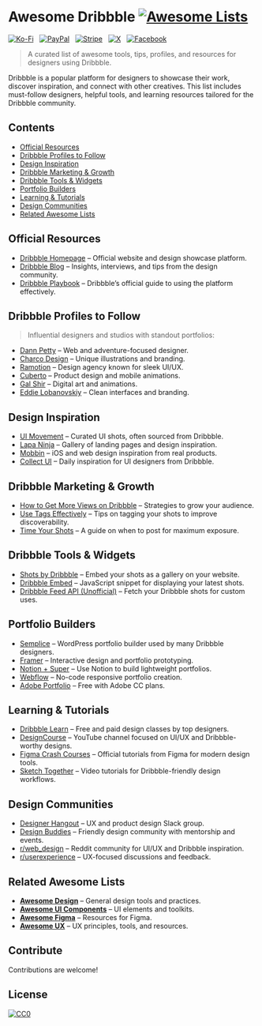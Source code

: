 # Awesome Dribbble [![Awesome Lists](https://srv-cdn.himpfen.io/badges/awesome-lists/awesomelists-flat.svg)](https://github.com/awesomelistsio/awesome)

[![Ko-Fi](https://srv-cdn.himpfen.io/badges/kofi/kofi-flat.svg)](https://ko-fi.com/awesomelists) &nbsp; [![PayPal](https://srv-cdn.himpfen.io/badges/paypal/paypal-flat.svg)](https://www.paypal.com/donate/?hosted_button_id=3LLKRXJU44EJJ) &nbsp; [![Stripe](https://srv-cdn.himpfen.io/badges/stripe/stripe-flat.svg)](https://tinyurl.com/e8ymxdw3) &nbsp; [![X](https://srv-cdn.himpfen.io/badges/twitter/twitter-flat.svg)](https://x.com/ListsAwesome) &nbsp; [![Facebook](https://srv-cdn.himpfen.io/badges/facebook-pages/facebook-pages-flat.svg)](https://www.facebook.com/awesomelists)

> A curated list of awesome tools, tips, profiles, and resources for designers using Dribbble.

Dribbble is a popular platform for designers to showcase their work, discover inspiration, and connect with other creatives. This list includes must-follow designers, helpful tools, and learning resources tailored for the Dribbble community.

## Contents

- [Official Resources](#official-resources)
- [Dribbble Profiles to Follow](#dribbble-profiles-to-follow)
- [Design Inspiration](#design-inspiration)
- [Dribbble Marketing & Growth](#dribbble-marketing--growth)
- [Dribbble Tools & Widgets](#dribbble-tools--widgets)
- [Portfolio Builders](#portfolio-builders)
- [Learning & Tutorials](#learning--tutorials)
- [Design Communities](#design-communities)
- [Related Awesome Lists](#related-awesome-lists)

## Official Resources

- [Dribbble Homepage](https://dribbble.com) – Official website and design showcase platform.
- [Dribbble Blog](https://dribbble.com/stories) – Insights, interviews, and tips from the design community.
- [Dribbble Playbook](https://dribbble.com/resources/playbook) – Dribbble’s official guide to using the platform effectively.

## Dribbble Profiles to Follow

> Influential designers and studios with standout portfolios:

- [Dann Petty](https://dribbble.com/dannpetty) – Web and adventure-focused designer.
- [Charco Design](https://dribbble.com/charco) – Unique illustrations and branding.
- [Ramotion](https://dribbble.com/ramotion) – Design agency known for sleek UI/UX.
- [Cuberto](https://dribbble.com/cuberto) – Product design and mobile animations.
- [Gal Shir](https://dribbble.com/galshir) – Digital art and animations.
- [Eddie Lobanovskiy](https://dribbble.com/logancee) – Clean interfaces and branding.

## Design Inspiration

- [UI Movement](https://uimovement.com/) – Curated UI shots, often sourced from Dribbble.
- [Lapa Ninja](https://www.lapa.ninja/) – Gallery of landing pages and design inspiration.
- [Mobbin](https://mobbin.com/) – iOS and web design inspiration from real products.
- [Collect UI](http://collectui.com/) – Daily inspiration for UI designers from Dribbble.

## Dribbble Marketing & Growth

- [How to Get More Views on Dribbble](https://www.invisionapp.com/inside-design/get-noticed-on-dribbble/) – Strategies to grow your audience.
- [Use Tags Effectively](https://dribbble.com/resources/playbook#tags) – Tips on tagging your shots to improve discoverability.
- [Time Your Shots](https://uxdesign.cc/the-perfect-time-to-post-on-dribbble-4166ebd6cdb5) – A guide on when to post for maximum exposure.

## Dribbble Tools & Widgets

- [Shots by Dribbble](https://shotsbydribbble.com/) – Embed your shots as a gallery on your website.
- [Dribbble Embed](https://github.com/tholman/dribbble-embed) – JavaScript snippet for displaying your latest shots.
- [Dribbble Feed API (Unofficial)](https://github.com/Carlgo11/DribbbleAPI) – Fetch your Dribbble shots for custom uses.

## Portfolio Builders

- [Semplice](https://www.semplice.com/) – WordPress portfolio builder used by many Dribbble designers.
- [Framer](https://www.framer.com/) – Interactive design and portfolio prototyping.
- [Notion + Super](https://super.so/) – Use Notion to build lightweight portfolios.
- [Webflow](https://webflow.com/) – No-code responsive portfolio creation.
- [Adobe Portfolio](https://portfolio.adobe.com/) – Free with Adobe CC plans.

## Learning & Tutorials

- [Dribbble Learn](https://dribbble.com/learn) – Free and paid design classes by top designers.
- [DesignCourse](https://www.youtube.com/@DesignCourse) – YouTube channel focused on UI/UX and Dribbble-worthy designs.
- [Figma Crash Courses](https://www.youtube.com/c/Figma) – Official tutorials from Figma for modern design tools.
- [Sketch Together](https://sketchtogether.com/) – Video tutorials for Dribbble-friendly design workflows.

## Design Communities

- [Designer Hangout](https://www.designerhangout.co/) – UX and product design Slack group.
- [Design Buddies](https://designbuddies.community/) – Friendly design community with mentorship and events.
- [r/web_design](https://www.reddit.com/r/web_design/) – Reddit community for UI/UX and Dribbble inspiration.
- [r/userexperience](https://www.reddit.com/r/userexperience/) – UX-focused discussions and feedback.

## Related Awesome Lists

- **[Awesome Design](https://github.com/awesomelistsio/awesome-design)** – General design tools and practices.
- **[Awesome UI Components](https://github.com/awesomelistsio/awesome-ui-components)** – UI elements and toolkits.
- **[Awesome Figma](https://github.com/awesomelistsio/awesome-figma)** – Resources for Figma.
- **[Awesome UX](https://github.com/awesomelistsio/awesome-ux)** – UX principles, tools, and resources.
  
## Contribute

Contributions are welcome!

## License

[![CC0](https://mirrors.creativecommons.org/presskit/buttons/88x31/svg/by-sa.svg)](http://creativecommons.org/licenses/by-sa/4.0/)
